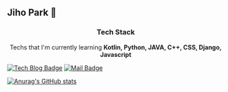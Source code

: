 

## Jiho Park 👋

<h3 align="center"><b>Tech Stack</b></h3>
<p align ="center">Techs that I'm currently learning <b>Kotlin, Python, JAVA, C++, CSS, Django, Javascript</b> </p>



[![Tech Blog Badge](http://img.shields.io/badge/-Tech%20blog-black?style=flat-square&logo=github&link=https://jiho1996.tistory.com/)](https://jiho1996.tistory.com/)
 [![Mail Badge](https://img.shields.io/badge/Mail-d14836?style=flat-square&logo=Gmail&logoColor=white&link=mailto:jhp9270@naver.com)](mailto:jhp9270@naver.com)


[![Anurag's GitHub stats](https://github-readme-stats.vercel.app/api?username=Jiho1996)](https://github.com/anuraghazra/github-readme-stats)

<!--
**Jiho1996/Jiho1996** is a ✨ _special_ ✨ repository because its `README.md` (this file) appears on your GitHub profile.

Here are some ideas to get you started:

- 🔭 I’m currently working on ...
- 🌱 I’m currently learning ...
- 👯 I’m looking to collaborate on ...
- 🤔 I’m looking for help with ...
- 💬 Ask me about ...
- 📫 How to reach me: ...
- 😄 Pronouns: ...
- ⚡ Fun fact: ...
-->
